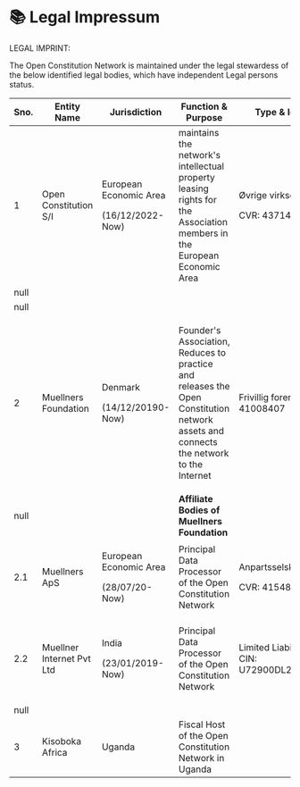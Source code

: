 # 📚 Legal Impressum

LEGAL IMPRINT:&#x20;

The Open Constitution Network is maintained under the legal stewardess of the below identified legal bodies, which have independent Legal persons status.

<table><thead><tr><th width="86" data-type="number">Sno.</th><th width="153.33333333333331">Entity Name</th><th width="124">Jurisdiction</th><th width="280">Function &#x26; Purpose</th><th>Type &#x26; Identification</th></tr></thead><tbody><tr><td>1</td><td>Open Constitution S/I       </td><td><p>European Economic Area</p><p></p><p>(16/12/2022-Now)</p></td><td>maintains the network's intellectual property leasing rights for the Association members in the European Economic Area</td><td><p>Øvrige virksomhedsformer</p><p>CVR: 43714775</p></td></tr><tr><td>null</td><td></td><td></td><td></td><td></td></tr><tr><td>null</td><td></td><td></td><td></td><td></td></tr><tr><td>2</td><td>Muellners Foundation    </td><td><p>Denmark</p><p></p><p></p><p>(14/12/20190-Now)</p></td><td><p></p><p>Founder's Association, Reduces to practice and releases the Open Constitution network assets and connects the network to the Internet</p></td><td>Frivillig forening  CVR: 41008407</td></tr><tr><td>null</td><td></td><td></td><td><strong>Affiliate Bodies of Muellners Foundation</strong></td><td></td></tr><tr><td>2.1</td><td>Muellners ApS</td><td><p>European Economic Area</p><p></p><p>(28/07/20-Now)</p></td><td>Principal Data Processor of the Open Constitution Network</td><td><p>Anpartsselskab   </p><p>CVR: 41548304 </p></td></tr><tr><td>2.2</td><td>Muellner Internet Pvt Ltd</td><td><p>India</p><p></p><p></p><p>(23/01/2019-Now)</p></td><td><p></p><p>Principal Data Processor of the Open Constitution Network</p></td><td>Limited Liability Company CIN:  U72900DL2019PTC344870 </td></tr><tr><td>null</td><td></td><td></td><td></td><td></td></tr><tr><td>3</td><td>Kisoboka Africa</td><td>Uganda</td><td>Fiscal Host of the Open Constitution Network in Uganda</td><td></td></tr></tbody></table>

&#x20;

